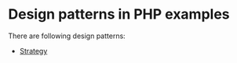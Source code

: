 # Design patterns in PHP examples

There are following design patterns:
* [Strategy](StrategyPattern)